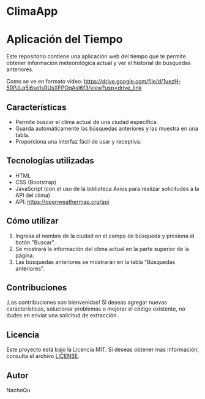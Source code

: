 # ClimaApp

# Aplicación del Tiempo

Este repositorio contiene una aplicación web del tiempo que te permite obtener información meteorológica actual y ver el historial de búsquedas anteriores.

Como se ve en formato video: https://drive.google.com/file/d/1uezH-5RPJLq5l6so1sRUsXFPOqAsI6f3/view?usp=drive_link
## Características

- Permite buscar el clima actual de una ciudad específica.
- Guarda automáticamente las búsquedas anteriores y las muestra en una tabla.
- Proporciona una interfaz fácil de usar y receptiva.

## Tecnologías utilizadas

- HTML
- CSS (Bootstrap)
- JavaScript (con el uso de la biblioteca Axios para realizar solicitudes a la API del clima)
- API: https://openweathermap.org/api

## Cómo utilizar

1. Ingresa el nombre de la ciudad en el campo de búsqueda y presiona el botón "Buscar".
2. Se mostrará la información del clima actual en la parte superior de la página.
3. Las búsquedas anteriores se mostrarán en la tabla "Búsquedas anteriores".

## Contribuciones

¡Las contribuciones son bienvenidas! Si deseas agregar nuevas características, solucionar problemas o mejorar el código existente, no dudes en enviar una solicitud de extracción.

## Licencia

Este proyecto está bajo la Licencia MIT. Si deseas obtener más información, consulta el archivo [LICENSE](LICENSE).

## Autor

NachoQu

